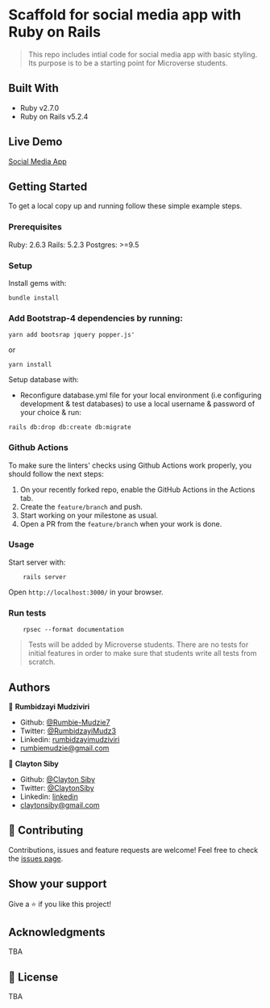 # Scaffold for social media app with Ruby on Rails
> This repo includes intial code for social media app with basic styling. Its purpose is to be a starting point for Microverse students.
## Built With

- Ruby v2.7.0
- Ruby on Rails v5.2.4

## Live Demo

[Social Media App](https://immense-reef-27601.herokuapp.com/)


## Getting Started

To get a local copy up and running follow these simple example steps.

### Prerequisites

Ruby: 2.6.3
Rails: 5.2.3
Postgres: >=9.5

### Setup

Install gems with:

```
bundle install
```

### Add Bootstrap-4 dependencies by running:

```
yarn add bootsrap jquery popper.js'
```

or

```
yarn install
```

Setup database with:

- Reconfigure database.yml file for your local environment (i.e configuring development & test databases) to use a local username & password of your choice & run:

```
rails db:drop db:create db:migrate
```

### Github Actions

To make sure the linters' checks using Github Actions work properly, you should follow the next steps:

1. On your recently forked repo, enable the GitHub Actions in the Actions tab.
2. Create the `feature/branch` and push.
3. Start working on your milestone as usual.
4. Open a PR from the `feature/branch` when your work is done.

### Usage

Start server with:

```
    rails server
```

Open `http://localhost:3000/` in your browser.

### Run tests

```
    rpsec --format documentation
```

> Tests will be added by Microverse students. There are no tests for initial features in order to make sure that students write all tests from scratch.

## Authors

:bust_in_silhouette: **Rumbidzayi Mudziviri**
- Github: [@Rumbie-Mudzie7](https://github.com/Rumbie-Mudzie7)
- Twitter: [@RumbidzayiMudz3](https://twitter.com/RumbidzayiMudz3)
- Linkedin: [rumbidzayimudziviri](https://www.linkedin.com/in/rumbidzayi-mudziviri)
- rumbiemudzie@gmail.com

:bust_in_silhouette: **Clayton Siby**
- Github: [@Clayton Siby](https://github.com/ClaytonSiby)
- Twitter: [@ClaytonSiby](https://twitter.com/ClaytonSiby)
- Linkedin: [linkedin](https://www.linkedin.com/in/clayton-siby/)
- claytonsiby@gmail.com

## :handshake: Contributing

Contributions, issues and feature requests are welcome!
Feel free to check the [issues page](issues/).

## Show your support

Give a :star:️ if you like this project!

## Acknowledgments

TBA

## :memo: License

TBA